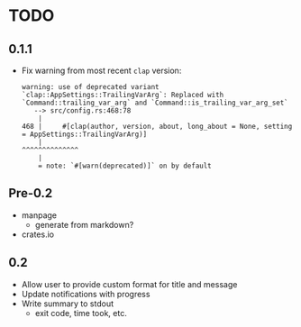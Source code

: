 # TODO

## 0.1.1

- Fix warning from most recent `clap` version:
  ```
  warning: use of deprecated variant `clap::AppSettings::TrailingVarArg`: Replaced with `Command::trailing_var_arg` and `Command::is_trailing_var_arg_set`
     --> src/config.rs:468:78
      |
  468 |     #[clap(author, version, about, long_about = None, setting = AppSettings::TrailingVarArg)]
      |                                                                              ^^^^^^^^^^^^^^
      |
      = note: `#[warn(deprecated)]` on by default
  ```

## Pre-0.2

- manpage
  - generate from markdown?
- crates.io

## 0.2

- Allow user to provide custom format for title and message
- Update notifications with progress
- Write summary to stdout
  - exit code, time took, etc.
